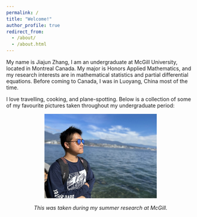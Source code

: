 ```yaml
---
permalink: /
title: "Welcome!"
author_profile: true
redirect_from: 
  - /about/
  - /about.html
---
```


My name is Jiajun Zhang, I am an undergraduate at McGill University, located in Montreal Canada. My major is Honors Applied Mathematics, and my research interests are in mathematical statistics and partial differential equations. Before coming to Canada, I was in Luoyang, China most of the time.

I love travelling, cooking, and plane-spotting. Below is a collection of some of my favourite pictures taken throughout my undergraduate period:

<div style="text-align: center;">
  <img src="images/vancouver1.jpg" alt="Summer research" width="300">
  <p><em>This was taken during my summer research at McGill.</em></p>
</div>
